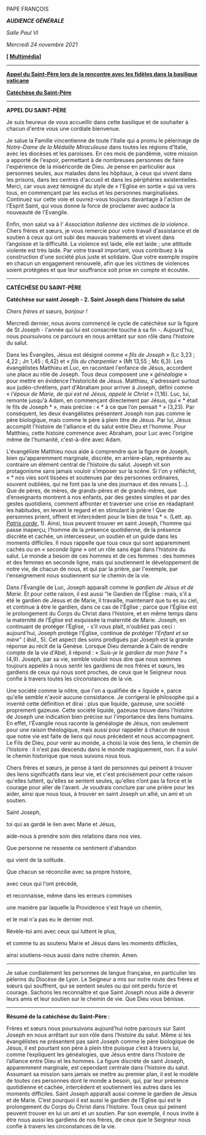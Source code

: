 PAPE FRANÇOIS

***AUDIENCE GÉNÉRALE***

*Salle Paul VI*

*Mercredi 24 novembre 2021*

**[ [Multimédia](http://w2.vatican.va/content/francesco/fr/events/event.dir.html/content/vaticanevents/fr/2021/11/24/udienzagenerale.html)]**

____________________________

**[Appel du Saint-Père lors de la rencontre avec les fidèles dans la basilique vaticane](https://www.vatican.va/content/francesco/fr/audiences/2021/documents/papa-francesco_20211124_udienza-generale.html#APPEL)**

**[Catéchèse du Saint-Pére](https://www.vatican.va/content/francesco/fr/audiences/2021/documents/papa-francesco_20211124_udienza-generale.html#CATECHESE)**

____________________________

**APPEL DU SAINT-PÈRE**

Je suis heureux de vous accueillir dans cette basilique et de souhaiter à chacun d'entre vous une cordiale bienvenue.

Je salue la Famille vincentienne de toute l'Italie qui a promu le pèlerinage de *Notre-Dame de la Médaille Miraculeuse* dans toutes les régions d'Italie, avec les diocèses et les paroisses. En ces mois de pandémie, votre mission a apporté de l'espoir, permettant à de nombreuses personnes de faire l'expérience de la miséricorde de Dieu. Je pense en particulier aux personnes seules, aux malades dans les hôpitaux, à ceux qui vivent dans les prisons, dans les centres d'accueil et dans les périphéries existentielles. Merci, car vous avez témoigné du style de « l'Eglise en sortie » qui va vers tous, en commençant par les exclus et les personnes marginalisées. Continuez sur cette voie et ouvrez-vous toujours davantage à l'action de l'Esprit Saint, qui vous donne la force de proclamer avec audace la nouveauté de l'Evangile.

Enfin, mon salut va à l' *Association italienne des victimes de la violence*. Chers frères et sœurs, je vous remercie pour votre travail d'assistance et de soutien à ceux qui ont subi des mauvais traitements et vivent dans l’angoisse et la difficulté. La violence est laide, elle est laide ; une attitude violente est très laide. Par votre travail important, vous contribuez à la construction d'une société plus juste et solidaire. Que votre exemple inspire en chacun un engagement renouvelé, afin que les victimes de violences soient protégées et que leur souffrance soit prise en compte et écoutée.

_______________________________________

**CATÉCHÈSE DU SAINT-PÈRE**

**Catéchèse sur saint Joseph - 2. Saint Joseph dans l’histoire du salut**

*Chers frères et sœurs, bonjour !*

Mercredi dernier, nous avons commencé le cycle de catéchèse sur la figure de St Joseph - l'année qui lui est consacrée touche à sa fin -. Aujourd'hui, nous poursuivons ce parcours en nous arrêtant sur son rôle dans l’histoire du salut.

Dans les Évangiles, Jésus est désigné comme « *fils de Joseph* » (Lc 3,23 ; 4,22 ; Jn 1,45 ; 6,42) et « *fils du charpentier* » (Mt 13,55 ; Mc 6,3). Les évangélistes Matthieu et Luc, en racontant l'enfance de Jésus, accordent une place au rôle de Joseph. Tous deux composent une « *généalogie* » pour mettre en évidence l'historicité de Jésus. Matthieu, s'adressant surtout aux judéo-chrétiens, part d'Abraham pour arriver à Joseph, défini comme « *l'époux de Marie, de qui est né Jésus, appelé le Christ* » (1,16). Luc, lui, remonte jusqu'à Adam, en commençant directement par Jésus, qui « * était le fils de Joseph * », mais précise : « * à ce que l’on pensait * » (3,23). Par conséquent, les deux évangélistes présentent Joseph non pas comme le père biologique, mais comme le père à plein titre de Jésus. Par lui, Jésus accomplit l'histoire de l'alliance et du salut entre Dieu et l'homme. Pour Matthieu, cette histoire commence avec Abraham, pour Luc avec l'origine même de l'humanité, c'est-à-dire avec Adam.

L'évangéliste Matthieu nous aide à comprendre que la figure de Joseph, bien qu'apparemment marginale, discrète, en arrière-plan, représente au contraire un élément central de l'histoire du salut. Joseph vit son protagonisme sans jamais vouloir s’imposer sur la scène. Si l'on y réfléchit, « * nos vies sont tissées et soutenues par des personnes ordinaires, souvent oubliées, qui ne font pas la une des journaux et des revues [...]. Que de pères, de mères, de grands-pères et de grands-mères, que d’enseignants montrent à nos enfants, par des gestes simples et par des gestes quotidiens, comment affronter et traverser une crise en réadaptant les habitudes, en levant le regard et en stimulant la prière ! Que de personnes prient, offrent et intercèdent pour le bien de tous * ». (Lett. ap. *[Patris corde](https://www.vatican.va/content/francesco/fr/apost_letters/documents/papa-francesco-lettera-ap_20201208_patris-corde.html)*, 1). Ainsi, tous peuvent trouver en saint Joseph, l'homme qui passe inaperçu, l'homme de la présence quotidienne, de la présence discrète et cachée, un intercesseur, un soutien et un guide dans les moments difficiles. Il nous rappelle que tous ceux qui sont apparemment cachés ou en « *seconde ligne* » ont un rôle sans égal dans l'histoire du salut. Le monde a besoin de ces hommes et de ces femmes : des hommes et des femmes en seconde ligne, mais qui soutiennent le développement de notre vie, de chacun de nous, et qui par la prière, par l'exemple, par l'enseignement nous soutiennent sur le chemin de la vie.

Dans l'Évangile de Luc, Joseph apparaît comme le *gardien de Jésus et de Marie*. Et pour cette raison, il est aussi "le Gardien de l’Église : mais, s'il a été le gardien de Jésus et de Marie, il travaille, maintenant que tu es au ciel, et continue à être le gardien, dans ce cas de l'Église ; parce que l’Église est le prolongement du Corps du Christ dans l’histoire, et en même temps dans la maternité de l’Église est esquissée la maternité de Marie. Joseph, en continuant de protéger l’Église, - s’il vous plait, n'oubliez pas ceci : aujourd'hui, Joseph protège l'Église, continue de protéger *l’Enfant et sa mère*" ( *ibid.*, 5). Cet aspect des soins prodigués par Joseph est la grande réponse au récit de la Genèse. Lorsque Dieu demande à Caïn de rendre compte de la vie d'Abel, il répond : « *Suis-je le gardien de mon frère ?* » (4,9). Joseph, par sa vie, semble vouloir nous dire que nous sommes toujours appelés à nous sentir les gardiens de nos frères et sœurs, les gardiens de ceux qui nous sont proches, de ceux que le Seigneur nous confie à travers toutes les circonstances de la vie.

Une société comme la nôtre, que l'on a qualifiée de « liquide », parce qu'elle semble n'avoir aucune consistance. Je corrigerai le philosophe qui a inventé cette définition et dirai : plus que liquide, gazeuse, une société proprement gazeuse. Cette société liquide, gazeuse trouve dans l'histoire de Joseph une indication bien précise sur l'importance des liens humains. En effet, l'Évangile nous raconte la généalogie de Jésus, non seulement pour une raison théologique, mais aussi pour rappeler à chacun de nous que notre vie est faite de liens qui nous précèdent et nous accompagnent. Le Fils de Dieu, pour venir au monde, a choisi la voie des liens, le chemin de l'histoire : il n'est pas descendu dans le monde magiquement, non. Il a suivi le chemin historique que nous suivons nous tous.

Chers frères et sœurs, je pense à tant de personnes qui peinent à trouver des liens significatifs dans leur vie, et c'est précisément pour cette raison qu'elles luttent, qu'elles se sentent seules, qu'elles n’ont pas la force et le courage pour aller de l'avant. Je voudrais conclure par une prière pour les aider, ainsi que nous tous, à trouver en saint Joseph un allié, un ami et un soutien.

Saint Joseph,

toi qui as gardé le lien avec Marie et Jésus,

aide-nous à prendre soin des relations dans nos vies.

Que personne ne ressente ce sentiment d'abandon

qui vient de la solitude.

Que chacun se réconcilie avec sa propre histoire,

avec ceux qui l'ont précédé,

et reconnaisse, même dans les erreurs commises

une manière par laquelle la Providence s'est frayé un chemin,

et le mal n'a pas eu le dernier mot.

Révèle-toi ami avec ceux qui luttent le plus,

et comme tu as soutenu Marie et Jésus dans les moments difficiles,

ainsi soutiens-nous aussi dans notre chemin. Amen.

* * *

Je salue cordialement les personnes de langue française, en particulier les pèlerins du Diocèse de Lyon. Le Seigneur a mis sur notre route des frères et sœurs qui souffrent, qui se sentent seules ou qui ont perdu force et courage. Sachons les reconnaître et que Saint Joseph nous aide à devenir leurs amis et leur soutien sur le chemin de vie. Que Dieu vous bénisse.

* * *

**Résumé de la catéchèse du Saint-Père :**

Frères et sœurs nous poursuivons aujourd’hui notre parcours sur Saint Joseph en nous arrêtant sur son rôle dans l’histoire du salut. Même si les évangélistes ne présentent pas saint Joseph comme le père biologique de Jésus, il est pourtant son père à plein titre puisque c’est à travers lui, comme l’expliquent les généalogies, que Jésus entre dans l’histoire de l’alliance entre Dieu et les hommes. La figure discrète de saint Joseph, apparemment marginale, est cependant centrale dans l’histoire du salut. Assumant sa mission sans jamais se mettre au premier plan, il est le modèle de toutes ces personnes dont le monde a besoin, qui, par leur présence quotidienne et cachée, intercèdent et soutiennent les autres dans les moments difficiles. Saint Joseph apparaît aussi comme le gardien de Jésus et de Marie. C’est pourquoi il est aussi le gardien de l’Eglise qui est le prolongement du Corps du Christ dans l’histoire. Tous ceux qui peinent peuvent trouver en lui un ami et un soutien. Par son exemple, il nous invite à être nous aussi les gardiens de nos frères, de ceux que le Seigneur nous confie à travers les circonstances de la vie.